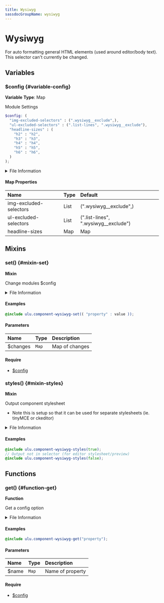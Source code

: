 ```yaml
---
title: Wysiwyg
sassdocGroupName: wysiwyg
---
```



# Wysiwyg

<div class="type-large">

For auto formatting general HTML elements (used around editor/body text). This selector can't currently be changed.

</div>



## Variables




<div class="sassdoc-item-header">

###  $config {#variable-config}

  <div class="sassdoc-item-header__labels">
    <span class="tag tag--primary"><strong>Variable</strong></span> <span class="tag"><strong>Type</strong>: Map</span>
  </div>

</div>

  

Module Settings
    
    

``` scss
$config: (
  "img-excluded-selectors" : (".wysiwyg__exclude",),
  "ul-excluded-selectors" : (".list-lines", ".wysiwyg__exclude"),
  "headline-sizes" : (
    "h2" : "h2",
    "h3" : "h3",
    "h4" : "h4",
    "h5" : "h5",
    "h6" : "h6",
  )
);
```
  


<details>
  <summary>File Information</summary>
  
- **File:** _wysiwyg.scss
- **Group:** wysiwyg
- **Type:** variable
- **Lines (comments):** 14-18
- **Lines (code):** 20-30

</details>

    

#### Map Properties


|Name|Type|Default|
|:--|:--|:--|
|img-excluded-selectors|List|(".wysiwyg__exclude",)|
|ul-excluded-selectors|List|(".list-lines", ".wysiwyg__exclude")|
|headline-sizes|Map|Map|

    
  

## Mixins




<div class="sassdoc-item-header">

###  set() {#mixin-set}

  <div class="sassdoc-item-header__labels">
    <span class="tag tag--primary"><strong>Mixin</strong></span>
  </div>

</div>

  

Change modules $config
    
    


<details>
  <summary>File Information</summary>
  
- **File:** _wysiwyg.scss
- **Group:** wysiwyg
- **Type:** mixin
- **Lines (comments):** 32-35
- **Lines (code):** 37-39

</details>

    

#### Examples

      


``` scss
@include ulu.component-wysiwyg-set(( "property" : value ));
```
  

      

#### Parameters


|Name|Type|Description|
|:--|:--|:--|
|$changes|`Map`|Map of changes|

    

#### Require

- [$config](/sass/components/accordion/#variable-config)
  


<div class="sassdoc-item-header">

###  styles() {#mixin-styles}

  <div class="sassdoc-item-header__labels">
    <span class="tag tag--primary"><strong>Mixin</strong></span>
  </div>

</div>

  

Output component stylesheet
- Note this is setup so that it can be used for separate stylesheets (ie. tinyMCE or ckeditor)
    
    


<details>
  <summary>File Information</summary>
  
- **File:** _wysiwyg.scss
- **Group:** wysiwyg
- **Type:** mixin
- **Lines (comments):** 50-55
- **Lines (code):** 57-65

</details>

    

#### Examples

      


``` scss
@include ulu.component-wysiwyg-styles(true);
// Output not in selector (for editor stylesheet/preview)
@include ulu.component-wysiwyg-styles(false);
```
  

      
  

## Functions




<div class="sassdoc-item-header">

###  get() {#function-get}

  <div class="sassdoc-item-header__labels">
    <span class="tag tag--primary"><strong>Function</strong></span>
  </div>

</div>

  

Get a config option
    
    


<details>
  <summary>File Information</summary>
  
- **File:** _wysiwyg.scss
- **Group:** wysiwyg
- **Type:** function
- **Lines (comments):** 41-44
- **Lines (code):** 46-48

</details>

    

#### Examples

      


``` scss
@include ulu.component-wysiwyg-get("property");
```
  

      

#### Parameters


|Name|Type|Description|
|:--|:--|:--|
|$name|`Map`|Name of property|

    

#### Require

- [$config](/sass/components/accordion/#variable-config)
  
  
  